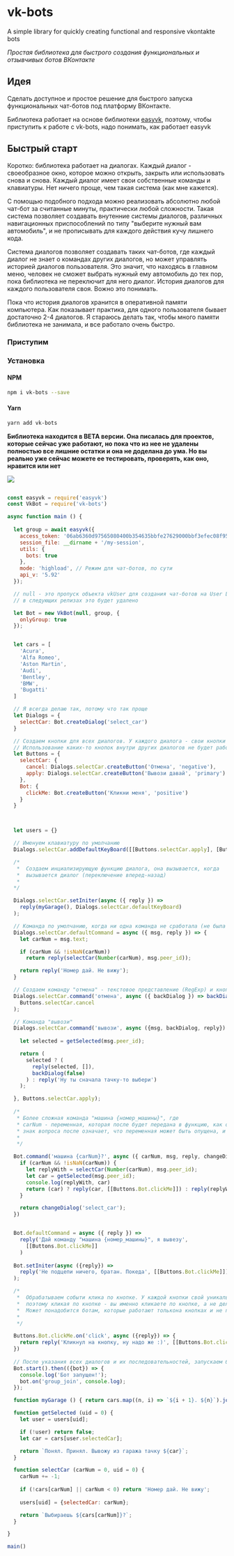 # vk-bots
A simple library for quickly creating functional and responsive vkontakte bots

<i>Простая библиотека для быстрого создания функциональных и отзывчивых ботов ВКонтакте</i>

## Идея
Сделать доступное и простое решение для быстрого запуска функциональных чат-ботов под платформу ВКонтакте.

Библиотека работает на основе библиотеки <a href="https://github.com/ciricc/easyvk">easyvk</a>, поэтому, чтобы приступить к работе с vk-bots, надо понимать, как работает easyvk

## Быстрый старт

Коротко: библиотека работает на диалогах. Каждый диалог - своеобразное окно, которое можно открыть, закрыть или использовать снова и снова. Каждый диалог имеет свои собственные команды и клавиатуры. Нет ничего проще, чем такая система (как мне кажется).

С помощью подобного подхода можно реализовать абсолютно любой чат-бот за считанные минуты, практически любой сложности. Такая система позволяет создавать внутенние системы диалогов, различных навигационных приспособлений по типу "выберите нужный вам автомобиль", и не прописывать для каждого действия кучу лишнего кода.

Система диалогов позволяет создавать таких чат-ботов, где каждый диалог не знает о командах других диалогов, но может управлять историей диалогов пользователя. Это значит, что находясь в главном меню, человек не сможет выбрать нужный ему автомобиль до тех пор, пока библиотека не переключит для него диалог. История диалогов для каждого пользователя своя. Вожно это понимать.

Пока что история диалогов хранится в оперативной памяти компьютера. Как показывает практика, для одного пользователя бывает достаточно 2-4 диалогов. Я стараюсь делать так, чтобы много памяти библиотека не занимала, и все работало очень быстро.

### Приступим

### Установка

#### NPM

```sh
npm i vk-bots --save
```

#### Yarn

```sh
yarn add vk-bots
```

<b>Библиотека находится в BETA версии. Она писалась для проектов, которые сейчас уже работают, но пока что из нее не удалены полностью все лишние остатки и она не доделана до ума. Но вы реально уже сейчас можете ее тестировать, проверять, как оно, нравится или нет</b>

<img src="https://psv4.userapi.com/c848332/u356607530/docs/d17/43481803604b/corpwars5.gif?extra=5dvMvfJ5Tc_cgGUDEUAPo12MEL3Nd6D--Gy_o1UXC18BljMleNU717cNNFv8Sbv3KGr0SZAM9xGw64SeNCmS7fRhDGYltDbpK11awJ_kXTxB_bcJiLc4Ttk96cmQKBQz8VNfMEAILQczoPliks11j-4"/>

```javascript

const easyvk = require('easyvk')
const VkBot = require('vk-bots')

async function main () {
 
  let group = await easyvk({
    access_token: '06ab6360d97565080400b354635bbfe27629000bbf3efec08f95eae45a3a27b681b52aec1c6259d7b2e9a',
    session_file: __dirname + '/my-session',
    utils: {
      bots: true
    },
    mode: 'highload', // Режим для чат-ботов, по сути
    api_v: '5.92'
  });

  // null - это пропуск объекта vkUser для создания чат-ботов на User LongPoll
  // в следующих релизах это будет удалено

  let Bot = new VkBot(null, group, {
    onlyGroup: true
  });


  let cars = [
    'Acura',
    'Alfa Romeo',
    'Aston Martin',
    'Audi',
    'Bentley',
    'BMW',
    'Bugatti'
  ]

  // Я всегда делаю так, потому что так проще
  let Dialogs = {
    selectCar: Bot.createDialog('select_car')
  }

  // Создаем кнопки для всех диалогов. У каждого диалога - свои кнопки
  // Использование каких-то кнопок внутри других диалогов не будет работать!
  let Buttons = {
    selectCar: {
      cancel: Dialogs.selectCar.createButton('Отмена', 'negative'),
      apply: Dialogs.selectCar.createButton('Вывози давай', 'primary')
    },
    Bot: {
      clickMe: Bot.createButton('Кликни меня', 'positive')
    }
  }



  let users = {}

  // Именуем клавиатуру по умолчанию
  Dialogs.selectCar.addDefaultKeyBoard([[Buttons.selectCar.apply], [Buttons.selectCar.cancel]]);

  /*
   *  Создаем инциализирующую функцию диалога, она вызывается, когда
   *  вызывается диалог (переключение вперед-назад)
   *  
  */

  Dialogs.selectCar.setIniter(async ({ reply }) => 
    reply(myGarage(), Dialogs.selectCar.defaultKeyBoard)
  );

  // Команда по умолчанию, когда ни одна команда не сработала (не была вызвана)
  Dialogs.selectCar.defaultCommand = async ({ msg, reply }) => {
    let carNum = msg.text;

    if (carNum && !isNaN(carNum)) 
      return reply(selectCar(Number(carNum), msg.peer_id));

    return reply('Номер дай. Не вижу');
  }

  // Создаем команду "отмена" - текстовое представление (RegExp) и кнопочное - selectCar.cancel
  Dialogs.selectCar.command('отмена', async ({ backDialog }) => backDialog(true), 
    Buttons.selectCar.cancel
  );

  // Команда "вывози"
  Dialogs.selectCar.command('вывози', async ({msg, backDialog, reply}) => {
    
    let selected = getSelected(msg.peer_id);

    return (
      selected ? (
        reply(selected, []), 
        backDialog(false)
      ) : reply('Ну ты сначала тачку-то выбери')
    );

  }, Buttons.selectCar.apply);
 
  /* 
   * Более сложная команда "машина {номер_машины}", где 
   * carNum - переменная, которая после будет передана в функцию, как обычное свойство
   * знак вопроса после означает, что переменная может быть опущена, и не обязательна
   *
   */

  Bot.command('машина {carNum}?', async ({ carNum, msg, reply, changeDialog }) => {
    if (carNum && !isNaN(carNum)) {
      let replyWith = selectCar(Number(carNum), msg.peer_id);
      let car = getSelected(msg.peer_id);
      console.log(replyWith, car)
      return (car) ? reply(car, [[Buttons.Bot.clickMe]]) : reply(replyWith, [[Buttons.Bot.clickMe]]);
    }

    return changeDialog('select_car');
  })


  Bot.defaultCommand = async ({ reply }) => 
    reply('Дай команду "машина {номер_машины}", я вывезу', 
      [[Buttons.Bot.clickMe]]
    )
  
  Bot.setIniter(async ({reply}) => 
    reply('Не подцепи ничего, братан. Покеда', [[Buttons.Bot.clickMe]])
  );

  /*
   *  Обрабатываем событи клика по кнопке. У каждой кнопки свой уникальный идентификатор,
   *  поэтому кликая по кнопке - вы именно кликаете по кнопке, а не делаете команду "клик"
   *  Может понадобится ботам, которые работают толькона кнопках и не поддерживают старые клиенты ВК
   * 
   */

  Buttons.Bot.clickMe.on('click', async ({reply}) => {
    return reply('Кликнул на кнопку, ну надо же :)', [[Buttons.Bot.clickMe]])
  })
  
  // После указания всех диалогов и их последовательностей, запускаем бота
  Bot.start().then(({bot}) => {
    console.log('Бот запущен!');  
    bot.on('group_join', console.log);
  });

  function myGarage () { return cars.map((n, i) => `${i + 1}. ${n}`).join('\n'); }

  function getSelected (uid = 0) {
    let user = users[uid];

    if (!user) return false;
    let car = cars[user.selectedCar];

    return `Понял. Принял. Вывожу из гаража тачку ${car}`;
  }

  function selectCar (carNum = 0, uid = 0) {
    carNum += -1;
  
    if (!cars[carNum] || carNum < 0) return 'Номер дай. Не вижу';
    
    users[uid] = {selectedCar: carNum};

    return `Выбираешь ${cars[carNum]}?`;
  }

}

main()


```